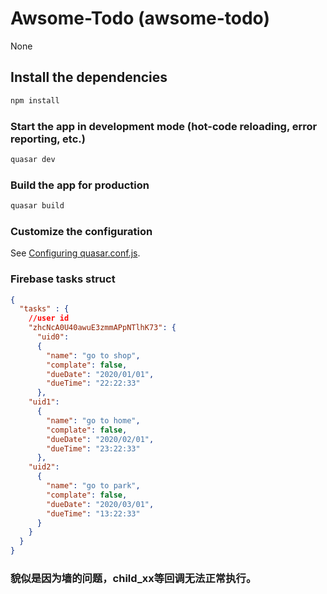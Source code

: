 # Awsome-Todo (awsome-todo)

None

## Install the dependencies
```bash
npm install
```

### Start the app in development mode (hot-code reloading, error reporting, etc.)
```bash
quasar dev
```


### Build the app for production
```bash
quasar build
```

### Customize the configuration
See [Configuring quasar.conf.js](https://quasar.dev/quasar-cli/quasar-conf-js).


### Firebase tasks struct

```json
{
  "tasks" : {
    //user id
    "zhcNcA0U40awuE3zmmAPpNTlhK73": {
      "uid0":
      {
        "name": "go to shop",
        "complate": false,
        "dueDate": "2020/01/01",
        "dueTime": "22:22:33"
      },
    "uid1":
      {
        "name": "go to home",
        "complate": false,
        "dueDate": "2020/02/01",
        "dueTime": "23:22:33"
      },    
    "uid2":
      {
        "name": "go to park",
        "complate": false,
        "dueDate": "2020/03/01",
        "dueTime": "13:22:33"
      }
    }
  }
} 
```

### 貌似是因为墙的问题，child_xx等回调无法正常执行。